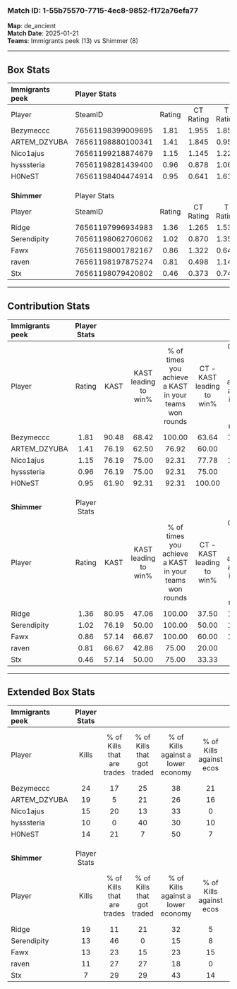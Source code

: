 ### Match ID: 1-55b75570-7715-4ec8-9852-f172a76efa77  
**Map**: de_ancient  
**Match Date**: 2025-01-21  
**Teams**: Immigrants peek (13) vs Shimmer (8)  

---  

## Box Stats  

| **Immigrants peek** | Player Stats      |        |           |          |       |       |       |         |        |      |     |
| :- | :- | :-: | :-: | :-: | :-: | :-: | :-: | :-: | :-: | :-: | :-: |
| Player              | SteamID           | Rating | CT Rating | T Rating | KAST  |  ADR  | Kills | Assists | Deaths | K/D  | HS% |
| Bezymeccc           | 76561198399009695 |  1.81  |   1.955   |  1.855   | 90.48 | 130.1 |  24   |    8    |   14   | 1.71 | 66  |
| ARTEM_DZYUBA        | 76561198880100341 |  1.41  |   1.845   |  0.950   | 76.19 | 92.7  |  19   |    4    |   12   | 1.58 | 73  |
| Nico1ajus           | 76561199218874679 |  1.15  |   1.145   |  1.229   | 76.19 | 65.3  |  15   |    3    |   12   | 1.25 | 33  |
| hysssteria          | 76561198281439400 |  0.96  |   0.878   |  1.060   | 76.19 | 54.0  |  10   |    7    |   11   | 0.91 | 60  |
| H0NeST              | 76561198404474914 |  0.95  |   0.641   |  1.619   | 61.90 | 63.9  |  14   |    2    |   14   | 1.00 | 57  |
|                     |                   |        |           |          |       |       |       |         |        |      |     |
|                     |                   |        |           |          |       |       |       |         |        |      |     |
|                     |                   |        |           |          |       |       |       |         |        |      |     |
| **Shimmer**         | Player Stats      |        |           |          |       |       |       |         |        |      |     |
| Player              | SteamID           | Rating | CT Rating | T Rating | KAST  |  ADR  | Kills | Assists | Deaths | K/D  | HS% |
| Ridge               | 76561197996934983 |  1.36  |   1.265   |  1.533   | 80.95 | 109.1 |  19   |    8    |   18   | 1.06 | 47  |
| Serendipity         | 76561198062706062 |  1.02  |   0.870   |  1.354   | 76.19 | 71.5  |  13   |    4    |   15   | 0.87 | 61  |
| Fawx                | 76561198001782167 |  0.86  |   1.322   |  0.648   | 57.14 | 65.6  |  13   |    3    |   15   | 0.87 | 23  |
| raven               | 76561198197875274 |  0.81  |   0.498   |  1.146   | 66.67 | 61.7  |  11   |    3    |   16   | 0.69 | 63  |
| Stx                 | 76561198079420802 |  0.46  |   0.373   |  0.744   | 57.14 | 38.3  |   7   |    5    |   18   | 0.39 | 42  |
---  

## Contribution Stats  

| **Immigrants peek** | Player Stats |       |                      |                                                        |                           |                                                             |                          |                                                            |
| :- | :-: | :-: | :-: | :-: | :-: | :-: | :-: | :-: |
| Player              |    Rating    | KAST  | KAST leading to win% | % of times you achieve a KAST in your teams won rounds | CT - KAST leading to win% | CT - % of times you achieve a KAST in your teams won rounds | T - KAST leading to win% | T - % of times you achieve a KAST in your teams won rounds |
| Bezymeccc           |     1.81     | 90.48 |        68.42         |                         100.00                         |           63.64           |                           100.00                            |          75.00           |                           100.00                           |
| ARTEM_DZYUBA        |     1.41     | 76.19 |        62.50         |                         76.92                          |           60.00           |                            85.71                            |          66.67           |                           66.67                            |
| Nico1ajus           |     1.15     | 76.19 |        75.00         |                         92.31                          |           77.78           |                           100.00                            |          71.43           |                           83.33                            |
| hysssteria          |     0.96     | 76.19 |        75.00         |                         92.31                          |           75.00           |                            85.71                            |          75.00           |                           100.00                           |
| H0NeST              |     0.95     | 61.90 |        92.31         |                         92.31                          |          100.00           |                            85.71                            |          85.71           |                           100.00                           |
|                     |              |       |                      |                                                        |                           |                                                             |                          |                                                            |
|                     |              |       |                      |                                                        |                           |                                                             |                          |                                                            |
|                     |              |       |                      |                                                        |                           |                                                             |                          |                                                            |
| **Shimmer**         | Player Stats |       |                      |                                                        |                           |                                                             |                          |                                                            |
| Player              |    Rating    | KAST  | KAST leading to win% | % of times you achieve a KAST in your teams won rounds | CT - KAST leading to win% | CT - % of times you achieve a KAST in your teams won rounds | T - KAST leading to win% | T - % of times you achieve a KAST in your teams won rounds |
| Ridge               |     1.36     | 80.95 |        47.06         |                         100.00                         |           37.50           |                           100.00                            |          55.56           |                           100.00                           |
| Serendipity         |     1.02     | 76.19 |        50.00         |                         100.00                         |           50.00           |                           100.00                            |          50.00           |                           100.00                           |
| Fawx                |     0.86     | 57.14 |        66.67         |                         100.00                         |           60.00           |                           100.00                            |          71.43           |                           100.00                           |
| raven               |     0.81     | 66.67 |        42.86         |                         75.00                          |           20.00           |                            33.33                            |          55.56           |                           100.00                           |
| Stx                 |     0.46     | 57.14 |        50.00         |                         75.00                          |           33.33           |                            33.33                            |          55.56           |                           100.00                           |
---  

## Extended Box Stats  

| **Immigrants peek** | Player Stats |                            |                            |                                    |                         |                              |                                 |        |                             |                                     |                          |                               |                            |
| :- | :-: | :-: | :-: | :-: | :-: | :-: | :-: | :-: | :-: | :-: | :-: | :-: | :-: |
| Player              |    Kills     | % of Kills that are trades | % of Kills that got traded | % of Kills against a lower economy | % of Kills against ecos | % of Kills that are flawless | % of Kills that are close duels | Deaths | % of Deaths that get traded | % of Deaths against a lower economy | % of Deaths against ecos | % of Deaths that are flawless | % of Deaths that are close |
| Bezymeccc           |      24      |             17             |             25             |                 38                 |           21            |              71              |                0                |   14   |             29              |                 21                  |            0             |              57               |             0              |
| ARTEM_DZYUBA        |      19      |             5              |             21             |                 26                 |           16            |              68              |               16                |   12   |             17              |                 25                  |            8             |              67               |             0              |
| Nico1ajus           |      15      |             20             |             13             |                 33                 |            0            |              47              |                7                |   12   |              8              |                  8                  |            0             |              75               |             8              |
| hysssteria          |      10      |             0              |             40             |                 30                 |           10            |              70              |                0                |   11   |              0              |                  9                  |            0             |              73               |             0              |
| H0NeST              |      14      |             21             |             7              |                 50                 |            7            |              36              |                7                |   14   |             29              |                 14                  |            0             |              71               |             0              |
|                     |              |                            |                            |                                    |                         |                              |                                 |        |                             |                                     |                          |                               |                            |
|                     |              |                            |                            |                                    |                         |                              |                                 |        |                             |                                     |                          |                               |                            |
|                     |              |                            |                            |                                    |                         |                              |                                 |        |                             |                                     |                          |                               |                            |
| **Shimmer**         | Player Stats |                            |                            |                                    |                         |                              |                                 |        |                             |                                     |                          |                               |                            |
| Player              |    Kills     | % of Kills that are trades | % of Kills that got traded | % of Kills against a lower economy | % of Kills against ecos | % of Kills that are flawless | % of Kills that are close duels | Deaths | % of Deaths that get traded | % of Deaths against a lower economy | % of Deaths against ecos | % of Deaths that are flawless | % of Deaths that are close |
| Ridge               |      19      |             11             |             21             |                 32                 |            5            |              63              |                0                |   18   |             11              |                 22                  |            6             |              50               |             0              |
| Serendipity         |      13      |             46             |             0              |                 15                 |            8            |              69              |                0                |   15   |             33              |                 20                  |            0             |              73               |             13             |
| Fawx                |      13      |             23             |             15             |                 23                 |           15            |              77              |                8                |   15   |             20              |                 27                  |            7             |              73               |             13             |
| raven               |      11      |             27             |             27             |                 18                 |            0            |              55              |                0                |   16   |             13              |                 25                  |            6             |              50               |             0              |
| Stx                 |      7       |             29             |             29             |                 43                 |           14            |              86              |                0                |   18   |             28              |                 17                  |            0             |              56               |             6              |
